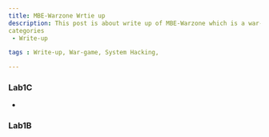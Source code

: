 ```yaml
---
title: MBE-Warzone Wrtie up
description: This post is about write up of MBE-Warzone which is a war-game of vulnerabilities in linu 
categories 
 - Write-up

tags : Write-up, War-game, System Hacking,

---
```



### Lab1C
*  
### Lab1B

